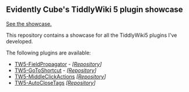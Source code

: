 ## Evidently Cube's TiddlyWiki 5 plugin showcase

[See the showcase.](https://evidentlycube.github.io/TW5-PluginShowcase/)

This repository contains a showcase for all the TiddlyWiki5 plugins I've developed.

The following plugins are available:

 * [TW5-FieldPropagator](https://evidentlycube.github.io/TW5-PluginShowcase/#Field%20Propagator) - *[[Repository](https://github.com/EvidentlyCube/TW5-FieldPropagator)]*
 * [TW5-GoToShortcut](https://evidentlycube.github.io/TW5-PluginShowcase/#Go%20To%20Shortcut) - *[[Repository](https://github.com/EvidentlyCube/TW5-GoToShortcut)]*
 * [TW5-MiddleClickActions](https://evidentlycube.github.io/TW5-PluginShowcase/#Middle%20Click%20Actions) *[[Repository](https://github.com/EvidentlyCube/TW5-MiddleClickActions)]*
 * [TW5-AutoCloseTags](https://evidentlycube.github.io/TW5-PluginShowcase/#Auto%20Close%20Tags) *[[Repository](https://github.com/EvidentlyCube/TW5-AutoCloseTags)]*